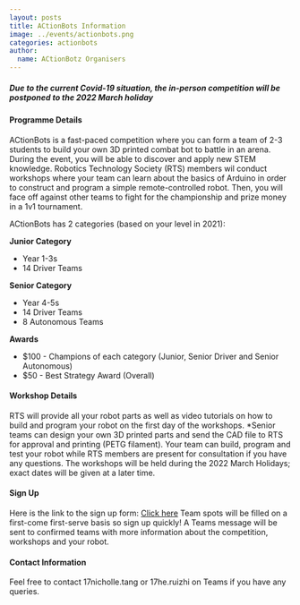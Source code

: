 ```yaml
---
layout: posts
title: ACtionBots Information
image: ../events/actionbots.png
categories: actionbots
author:
  name: ACtionBotz Organisers
---
```


##### Due to the current Covid-19 situation, the in-person competition will be postponed to the 2022 March holiday

#### Programme Details

ACtionBots is a fast-paced competition where you can form a team of 2-3 students to build your own 3D printed combat bot to battle in an arena. During the event, you will be able to discover and apply new STEM knowledge. Robotics Technology Society (RTS) members wil conduct workshops where your team can learn about the basics of Arduino in order to construct and program a simple remote-controlled robot. Then, you will face off against other teams to fight for the championship and prize money in a 1v1 tournament. 

ACtionBots has 2 categories (based on your level in 2021):

**Junior Category**

* Year 1-3s
* 14 Driver Teams

**Senior Category**

* Year 4-5s
* 14 Driver Teams
* 8 Autonomous Teams

**Awards**

* $100 - Champions of each category (Junior, Senior Driver and Senior Autonomous)
* $50  - Best Strategy Award (Overall)

#### Workshop Details 

RTS will provide all your robot parts as well as video tutorials on how to build and program your robot on the first day of the workshops.
*Senior teams can design your own 3D printed parts and send the CAD file to RTS for approval and printing (PETG filament).
Your team can build, program and test your robot while RTS members are present for consultation if you have any questions. 
The workshops will be held during the 2022 March Holidays; exact dates will be given at a later time.

#### Sign Up

Here is the link to the sign up form: [Click here](https://forms.office.com/r/rk2qXWjxPN)
Team spots will be filled on a first-come first-serve basis so sign up quickly! 
A Teams message will be sent to confirmed teams with more information about the competition, workshops and your robot.


#### Contact Information

Feel free to contact 17nicholle.tang or 17he.ruizhi on Teams if you have any queries.



